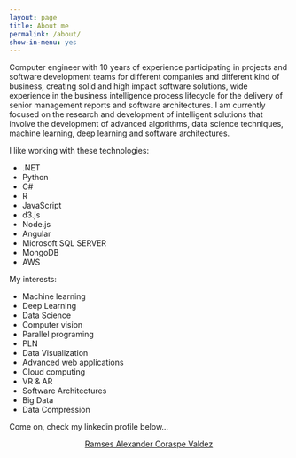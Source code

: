 ```yaml
---
layout: page
title: About me
permalink: /about/
show-in-menu: yes
---
```


<script type="text/javascript" src="https://platform.linkedin.com/badges/js/profile.js" async defer></script>

Computer engineer with 10 years of experience participating in projects and software development teams for different companies and different kind of business, creating solid and high impact software solutions, wide experience in the business intelligence process lifecycle for the delivery of senior management reports and software architectures. I am currently focused on the research and development of intelligent solutions that involve the development of advanced algorithms, data science techniques, machine learning, deep learning and software architectures. 

I like working with these technologies:

* .NET
* Python
* C#
* R
* JavaScript
* d3.js
* Node.js
* Angular
* Microsoft SQL SERVER
* MongoDB
* AWS

My interests:

* Machine learning
* Deep Learning
* Data Science
* Computer vision
* Parallel programing
* PLN
* Data Visualization
* Advanced web applications
* Cloud computing
* VR & AR
* Software Architectures
* Big Data
* Data Compression

Come on, check my linkedin profile below...

<div class="LI-profile-badge" style= "text-align:center;"  data-version="v1" data-size="large" data-locale="es_ES" data-type="vertical" data-theme="dark" data-vanity="ramsescoraspe"><a class="LI-simple-link" href='https://mx.linkedin.com/in/ramsescoraspe?trk=profile-badge'>Ramses Alexander Coraspe Valdez</a></div>
